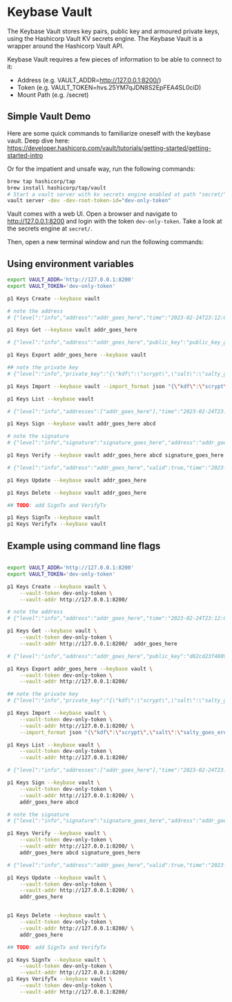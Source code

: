 # Keybase Vault

The Keybase Vault stores key pairs, public key and armoured private keys, using the Hashicorp Vault KV secrets engine. The Keybase Vault is a wrapper around the Hashicorp Vault API.

Keybase Vault requires a few pieces of information to be able to connect to it:

- Address (e.g. VAULT_ADDR=http://127.0.0.1:8200/)
- Token (e.g. VAULT_TOKEN=hvs.25YM7qJDN8S2EpFEA4SL0ciD)
- Mount Path (e.g. /secret)

## Simple Vault Demo

Here are some quick commands to familiarize oneself with the keybase vault. Deep dive here: https://developer.hashicorp.com/vault/tutorials/getting-started/getting-started-intro

Or for the impatient and unsafe way, run the following commands:

```sh
brew tap hashicorp/tap
brew install hashicorp/tap/vault
# Start a vault server with kv secrets engine enabled at path "secret/"
vault server -dev -dev-root-token-id="dev-only-token"
```

Vault comes with a web UI. Open a browser and navigate to http://127.0.0.1:8200 and login with the token `dev-only-token`. Take a look at the secrets engine at `secret/`.

Then, open a new terminal window and run the following commands:

## Using environment variables

```sh
export VAULT_ADDR='http://127.0.0.1:8200'
export VAULT_TOKEN='dev-only-token'

p1 Keys Create --keybase vault

# note the address
# {"level":"info","address":"addr_goes_here","time":"2023-02-24T23:12:06-04:00","message":"New Key Created"}

p1 Keys Get --keybase vault addr_goes_here

# {"level":"info","address":"addr_goes_here","public_key":"public_key_goes_here","time":"2023-02-24T23:14:01-04:00","message":"Found key"}

p1 Keys Export addr_goes_here --keybase vault

## note the private key
# {"level":"info","private_key":"{\"kdf\":\"scrypt\",\"salt\":\"salty_goes_ere\",\"secparam\":\"12\",\"hint\":\"\",\"ciphertext\":\"ciphertext_goes_here\"}","time":"2023-02-24T23:12:53-04:00","message":"Key exported"}

p1 Keys Import --keybase vault --import_format json "{\"kdf\":\"scrypt\",\"salt\":\"salty_goes_ere\",\"secparam\":\"12\",\"hint\":\"\",\"ciphertext\":\"ciphertext_goes_here\"}"

p1 Keys List --keybase vault

# {"level":"info","addresses":["addr_goes_here"],"time":"2023-02-24T23:14:44-04:00","message":"Get all keys"}

p1 Keys Sign --keybase vault addr_goes_here abcd

# note the signature
# {"level":"info","signature":"signature_goes_here","address":"addr_goes_here","time":"2023-02-24T23:15:18-04:00","message":"Message signed"}

p1 Keys Verify --keybase vault addr_goes_here abcd signature_goes_here

# {"level":"info","address":"addr_goes_here","valid":true,"time":"2023-02-24T23:16:05-04:00","message":"Signature checked"}

p1 Keys Update --keybase vault addr_goes_here

p1 Keys Delete --keybase vault addr_goes_here

## TODO: add SignTx and VerifyTx

p1 Keys SignTx --keybase vault
p1 Keys VerifyTx --keybase vault
```

## Example using command line flags

```sh

export VAULT_ADDR='http://127.0.0.1:8200'
export VAULT_TOKEN='dev-only-token'

p1 Keys Create --keybase vault \
    --vault-token dev-only-token \
    --vault-addr http://127.0.0.1:8200/

# note the address
# {"level":"info","address":"addr_goes_here","time":"2023-02-24T23:12:06-04:00","message":"New Key Created"}

p1 Keys Get --keybase vault \
    --vault-token dev-only-token \
    --vault-addr http://127.0.0.1:8200/  addr_goes_here

# {"level":"info","address":"addr_goes_here","public_key":"d82cd23f4809491c04ab456dd9714e647093bcc6cb649a8510f4d54c194f80ea","time":"2023-02-24T23:14:01-04:00","message":"Found key"}

p1 Keys Export addr_goes_here --keybase vault \
    --vault-token dev-only-token \
    --vault-addr http://127.0.0.1:8200/

## note the private key
# {"level":"info","private_key":"{\"kdf\":\"scrypt\",\"salt\":\"salty_goes_ere\",\"secparam\":\"12\",\"hint\":\"\",\"ciphertext\":\"ciphertext_goes_here\"}","time":"2023-02-24T23:12:53-04:00","message":"Key exported"}

p1 Keys Import --keybase vault \
    --vault-token dev-only-token \
    --vault-addr http://127.0.0.1:8200/ \
    --import_format json "{\"kdf\":\"scrypt\",\"salt\":\"salty_goes_ere\",\"secparam\":\"12\",\"hint\":\"\",\"ciphertext\":\"ciphertext_goes_here\"}"

p1 Keys List --keybase vault \
    --vault-token dev-only-token \
    --vault-addr http://127.0.0.1:8200/

# {"level":"info","addresses":["addr_goes_here"],"time":"2023-02-24T23:14:44-04:00","message":"Get all keys"}

p1 Keys Sign --keybase vault \
    --vault-token dev-only-token \
    --vault-addr http://127.0.0.1:8200/ \
    addr_goes_here abcd

# note the signature
# {"level":"info","signature":"signature_goes_here","address":"addr_goes_here","time":"2023-02-24T23:15:18-04:00","message":"Message signed"}

p1 Keys Verify --keybase vault \
    --vault-token dev-only-token \
    --vault-addr http://127.0.0.1:8200/ \
    addr_goes_here abcd signature_goes_here

# {"level":"info","address":"addr_goes_here","valid":true,"time":"2023-02-24T23:16:05-04:00","message":"Signature checked"}

p1 Keys Update --keybase vault \
    --vault-token dev-only-token \
    --vault-addr http://127.0.0.1:8200/ \
    addr_goes_here


p1 Keys Delete --keybase vault \
    --vault-token dev-only-token \
    --vault-addr http://127.0.0.1:8200/ \
    addr_goes_here

## TODO: add SignTx and VerifyTx

p1 Keys SignTx --keybase vault \
    --vault-token dev-only-token \
    --vault-addr http://127.0.0.1:8200/
p1 Keys VerifyTx --keybase vault \
    --vault-token dev-only-token \
    --vault-addr http://127.0.0.1:8200/

```
